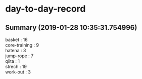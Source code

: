 # day-to-day-record  
## Summary  (2019-01-28 10:35:31.754996)  
basket : 16  
core-training : 9  
hatena : 3  
jump-rope : 7  
qiita : 1  
strech : 19  
work-out : 3  
